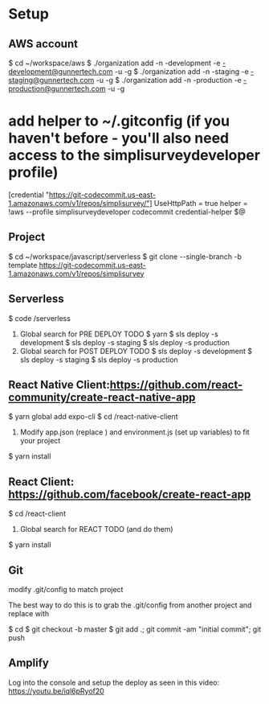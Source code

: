 # Setup
## AWS account

$ cd ~/workspace/aws
$ ./organization add -n <project-name>-development -e <project-name>-development@gunnertech.com -u <your root username> -g <groupname>
$ ./organization add -n <project-name>-staging -e <project-name>-staging@gunnertech.com -u <your root username> -g <groupname>
$ ./organization add -n <project-name>-production -e <project-name>-production@gunnertech.com -u <your root username> -g <groupname>

# add helper to ~/.gitconfig (if you haven't before - you'll also need access to the simplisurveydeveloper profile)
[credential "https://git-codecommit.us-east-1.amazonaws.com/v1/repos/simplisurvey/"]
UseHttpPath = true
helper = !aws --profile simplisurveydeveloper codecommit credential-helper $@



## Project 
$ cd ~/workspace/javascript/serverless
$ git clone --single-branch -b template https://git-codecommit.us-east-1.amazonaws.com/v1/repos/simplisurvey <project name>

## Serverless
$ code <project-name>/serverless
1) Global search for PRE DEPLOY TODO
$ yarn
$ sls deploy -s development
$ sls deploy -s staging
$ sls deploy -s production
2) Global search for POST DEPLOY TODO
$ sls deploy -s development
$ sls deploy -s staging
$ sls deploy -s production


## React Native Client:https://github.com/react-community/create-react-native-app
$ yarn global add expo-cli
$ cd <project-name>/react-native-client

1) Modify app.json (replace <project name>) and environment.js (set up variables) to fit your project

$ yarn install

## React Client: https://github.com/facebook/create-react-app
$ cd <project-name>/react-client

1) Global search for REACT TODO (and do them)


$ yarn install

## Git
modify .git/config to match project

The best way to do this is to grab the .git/config from another project and replace <example project name> with <project name>

$ cd <project-name>
$ git checkout -b master
$ git add .; git commit -am "initial commit"; git push

## Amplify

Log into the console and setup the deploy as seen in this video: https://youtu.be/iql6pRyof20